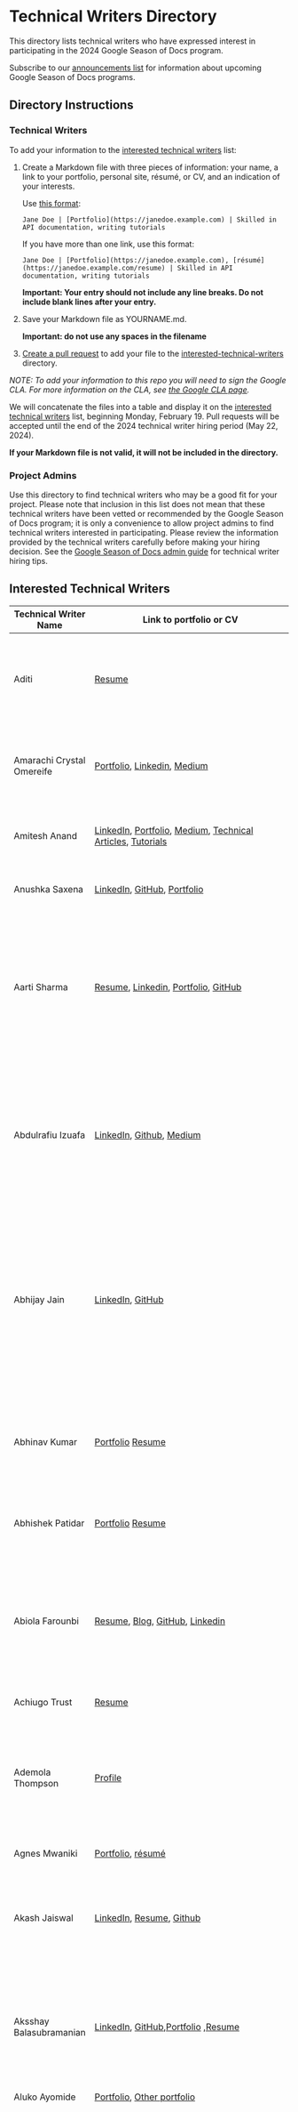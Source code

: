 # Technical Writers Directory

This directory lists technical writers who have expressed interest in participating in the 2024 Google Season of Docs program.

Subscribe to our [announcements list](https://groups.google.com/g/season-of-docs-announce) for information about upcoming Google Season of Docs programs.

## Directory Instructions

### Technical Writers

To add your information to the [interested technical writers](./interested-technical-writers.md) list: 

1. Create a Markdown file with three pieces of information: your name, a link to your portfolio, personal site, résumé, or CV, and an indication of your interests. 
   
    Use [this format](./EXAMPLE.md): 

    `Jane Doe | [Portfolio](https://janedoe.example.com) | Skilled in API documentation, writing tutorials`

    If you have more than one link, use this format: 

    `Jane Doe | [Portfolio](https://janedoe.example.com), [résumé](https://janedoe.example.com/resume) | Skilled in API documentation, writing tutorials`

     **Important: Your entry should not include any line breaks. Do not include blank lines after your entry.**

1. Save your Markdown file as YOURNAME.md. 

    **Important: do not use any spaces in the filename**

1. [Create a pull request](https://docs.github.com/en/github/collaborating-with-issues-and-pull-requests/creating-a-pull-request) to add your file to the [interested-technical-writers](./interested-technical-writers) directory.

_NOTE: To add your information to this repo you will need to sign the Google CLA. For more information on the CLA, see [the Google CLA page](https://cla.developers.google.com/about)._

We will concatenate the files into a table and display it on the [interested technical writers](./interested-technical-writers.md) list, beginning Monday, February 19. Pull requests will be accepted until the end of the 2024 technical writer hiring period (May 22, 2024).

**If your Markdown file is not valid, it will not be included in the directory.**

### Project Admins

Use this directory to find technical writers who may be a good fit for your project. Please note that inclusion in this list does not mean that these technical writers have been vetted or recommended by the Google Season of Docs program; it is only a convenience to allow project admins to find technical writers interested in participating. Please review the information provided by the technical writers carefully before making your hiring decision. See the [Google Season of Docs admin guide](https://developers.google.com/season-of-docs/docs/tech-writer-selection) for technical writer hiring tips.



## Interested Technical Writers

Technical Writer Name | Link to portfolio or CV | Interests/Experience
--------------------- | ----------------------- | --------------------
Aditi | [Resume](https://drive.google.com/file/d/1VXy_9GjVTs7UB-MJ_5RpLbxCtim4akdL/view?usp=sharing) | Proficient in writing technical documentation and API documentation in concise language for diverse audiences, including developers and non-technical users. Skilled in Python, Java, Frontend Development and GitHub.
Amarachi Crystal Omereife | [Portfolio](https://github.com/marameref/Devops_Engineer), [Linkedin](https://www.linkedin.com/in/amarachi-crystal-omereife-416a081a1/), [Medium](https://medium.com/@marameref)| Experienced Devops and Machine Learning Engineer and excellent at creating professional technical documentations such as API documentations,  how-to guides etc for Devops and Machine Learning Projects.
Amitesh Anand | [LinkedIn](https://www.linkedin.com/in/amitesh1208/), [Portfolio](https://mranand.com/), [Medium](https://astrodevil.medium.com/), [Technical Articles](https://mranand.com/featured/#collabs--sponsored-posts), [Tutorials](https://mranand.com/series/javascript-fundamentals/) | Experience with Contributing guides, How-To guides, In-depth tutorials, Documentation, Long-form articles, Open source and docs-as-code | I have written 50k+ words on the internet, including both technical and non technical articles and documentations related to open source, I have written articles for open source projects like [versatile-data-kit](https://github.com/vmware/versatile-data-kit) and [Pieces.app](https://github.com/pieces-app). Also nominated for [Noonies 2022](https://hackernoon.com/u/astrodevil) in 4 categories & Runner-up in 3 categories.
Anushka Saxena | [LinkedIn](https://www.linkedin.com/in/-anushka-saxena), [GitHub](https://github.com/SaxenaAnushka102), [Portfolio](https://saxenaanushka102.github.io/) | Proficient in API documentation, Technical blog writing, Project setup manuals, preparing detailed how-to guides, Software tutorials
Aarti Sharma | [Resume](https://sharma-aarti.github.io/assets/pdf/resume.pdf), [Linkedin](https://www.linkedin.com/in/aarti-sharma01/), [Portfolio](https://sharma-aarti.github.io/), [GitHub](https://github.com/sharma-aarti) | With a background encompassing Java, Python, mathematical computation, and machine learning, alongside extensive documentation and technical writing experience, I offer a unique ability to articulate complex systems. My proficiency extends to documentation using tools like Markdown, Sphinx, Hugo and ReadTheDocs, particularly in machine learning and web ecosystem.
Abdulrafiu Izuafa | [LinkedIn](https://www.linkedin.com/in/abdulrafiu-izuafa-a9a451264/), [Github](https://github.com/Ramseyxlil), [Medium](https://medium.com/@izuafa123abdulrafiu) | Renowned for my unparalleled ability to weave intricate technical concepts into captivating narratives on platforms like Medium, Github and LinkedIn. Specializing in crafting API documentation that transcends the mundane, delivering engaging technical tutorials, and meticulously honing software documentation for unparalleled user comprehension and satisfaction.
Abhijay Jain | [LinkedIn](https://www.linkedin.com/in/abhijayjain007/), [GitHub](https://github.com/Abhijay007) | Experienced web developer and proficient technical writer skilled in creating documentation and writing tutorials. I curate technical content using tools like Google Docs, Notion, and Markdown. Also, I am highly skilled with documentation static site generator (SSG) tools like Docusaurus and Jekyll, and have developed a few open-source documentation sites using the same. Some of my contributions are visible on sites like [Uptane](https://uptane.org) and [Open Horizon Documentation](https://open-horizon.github.io/).
Abhinav Kumar | [Portfolio](https://www.polywork.com/abhinav_kumar_1) [Resume](https://drive.google.com/file/d/1fDbdtvfwykUZzTQREc8l27k2H56yl_ja/view?usp=sharing) | Skilled DevOps engineer with expertise in containerisation, CI/CD pipelines, automation, and infrastructure as code design and maintenance. With experience developing web application APIs, documentation, tutorials, and more, I'm excited to contribute to the project.
Abhishek Patidar | [Portfolio](https://1e9abhi1e10.github.io/) [Resume](https://drive.google.com/file/d/17VhwlX9VSeXPydvnP5c3VpgemEBHgc8p/view?usp=sharing) | Experienced Python developer with expertise in building web application APIs, documentation, tutorials, and more, eager to contribute to your project.
Abiola Farounbi | [Resume](https://docs.google.com/document/d/1We-prvl9YGAqUFZ9SFSK7s0lqXtN0hp3vjY_Vs6Xldw/edit?usp=sharing), [Blog](https://abiolaesther.me/writing), [GitHub](https://github.com/Abiola-Farounbi/), [Linkedin](https://www.linkedin.com/in/abiola-farounbi-94ba571a0/) | I am an experienced technical writer specializing in creating top-tier software documentation, tutorials, and user guides.  I am proficient in various documentation methodologies, including Markdown, GitHub Wiki, and Google Docs. I have gained expertise through roles at Educative and Logrocket and contributions to platforms like Freecodecamp.
Achiugo Trust | [Resume](https://drive.google.com/file/d/1ig6of7-CwuU5MmFwnbmoGmSByrjtoudE/view?usp=share_link) | Experienced in software documentation
Ademola Thompson | [Profile](https://linktr.ee/superherojt) | I am skilled in writing API documentation and technical tutorials for the developer ecosystem. I understand the importance of technical education in marketing, community, and developer education and I am willing to help you achieve your goals. Some of my skill sets include Python, Django, JavaScript, and SQL.
Agnes Mwaniki | [Portfolio](https://bio.link/abbynduta), [résumé](https://bit.ly/48v9TMn) | Skilled in writing tutorials, backend development, Cloud
Akash Jaiswal | [LinkedIn](https://www.linkedin.com/in/akashjaiswal03), [Resume](https://github.com/jaiakash/resume-akashjaiswal/blob/master/Resume_AkashJaiswal.pdf), [Github](https://github.com/jaiswal) | Incoming SDE @Oracle, Prev: Project Intern @Oracle, GSoC'22 Contributor @CCExtractor, SDE @DharmikAapp, Tech Lead @ Befikra Community, Microsft Learn Student Ambassador @Microsoft, Web developer, App developer, Final Year at NIT Trichy
Aksshay Balasubramanian | [LinkedIn](https://www.linkedin.com/in/aksshay-balasubramanian-40279825b/), [GitHub](https://github.com/Aksshay88),[Portfolio](https://aksshay88.github.io/Portfolio-Profile-using-HTML-and-CSS/#) ,[Resume](https://drive.google.com/file/d/13-8c_ATCJC6NYCF3CmjjzGE9rqMI219M/view?usp=drive_link)| Experienced web developer and proficient technical writer skilled in creating documentation. I curate technical content using tools like Google Docs, Notion,Obsidian and Markdown. Also, I have documented and have developed a few open-source documentation sites using the same.
Aluko Ayomide | [Portfolio](https://oxayomide.hashnode.dev), [Other portfolio](https://github.com/AyomiCoder/Technical-writing-portfolio) | Skilled in API documentation, writing how-to guides
Ansh Sarkar | [LinkedIn](https://www.linkedin.com/in/ansh-sarkar), [Resume](https://bit.ly/ansh-sarkar-resume), [Writing Samples](https://docs.google.com/document/d/1hAOwTbBcAvfgEtTk62vC35NhFsXQFlcKNDz9oRROdXg/edit?usp=sharing), [Github](https://github.com/Ansh-Sarkar) | Research Intern @ **IISc** '24 • @ **MITACS** '23 • SDE Intern @ **LinkedIn** '23 • **Code4GovTech** '22 Fellow @ Competency Passbook • Created and managed documentation and blogs for various **Digital Public Goods (DPGs)** that impact the lives of **millions**. Documented thousands of lines of code @ LinkedIn. Previous experience in writing **technically and mathematically heavy research papers** and developer friendly guides.
Antara Gupta | [LinkedIn](https://www.linkedin.com/in/antaragupta25/) [Resume](https://drive.google.com/file/d/1tuQH5eMXqdy83i9wkDbSDkYBfwko6D6G/view?usp=sharing) | Experienced Full Stack developer with a passion  for exploring the intersection of technology and communication. Currently, I'm honing my writing skills as a growth and content writing intern at a startup, where I delve into topics like data privacy, online security, and the fascinating world of generative AI. My background in development allows me to bring a unique technical perspective to my writing, making complex concepts accessible to a wider audience.You can check out my blogs at [Blog Site](https://blog.hidemyid.app/)
Antima Dwivedi | [Portfolio](https://antimadwivedi.github.io/Portfolio/), [Linkedin](https://www.linkedin.com/in/antima-dwivedi-69a79a1aa/), [Resume](https://drive.google.com/file/d/1mv44sjSNUEUYoaz6Nr4-31sHYJFYUMMk/view?usp=sharing),[GitHub](https://github.com/AntimaDwivedi) | Authored comprehensive backend API documentation utilizing both Spring Boot and Django frameworks. Proficient in Java, Python, and C programming languages. Possesses extensive expertise in Spring Boot, Django, and machine learning. Additionally, skilled in utilizing Google Cloud technologies.
Anurag Bhat | [Resume](https://drive.google.com/file/d/18rw5DFtElQEb7VgqNUlGnYz-WlMs8ObR/view?usp=sharing), [Blog](https://faze-geek.github.io/), [LinkedIn](https://www.linkedin.com/in/anurag-bhat-7b4189228/)  | Enthusiastic open-source developer with past experiences like Google Summer of Code. I have expertise in building contributing guides, how-to guides, indepth tutorials, setup tutorials, module examples and documentation in general.
Arinima Gupta | [Resume](https://drive.google.com/file/d/1NQy5gmhpm6HP0QUj7aKpFGSUP-FrblsB/view?usp=sharing) [LinkedIn](https://www.linkedin.com/in/arinima-gupta/) | Skilled in curating How-to Guides for IDE platform, Worked for Compiler APIs and Embeds Documentation, Promoted an Assessments Platform, Writing Technical Blogs and Programming Language Tutorials.
Aryan Parashar | To connect here are my Socials at [Linkedin](https://www.linkedin.com/in/aryanparashar/) , [Technical Blogs](https://codechill.hashnode.dev/) , [Twitter](https://twitter.com/Aryan_2407) , [Resume](https://drive.google.com/file/d/1TAD53ey00xlJarbgAdmjQHS8h1ffNQeD/view?usp=sharing) , [Youtube](https://www.youtube.com/channel/UCPukGLZnjiMnPdDOFwZWV_A) | I am a Developer Advocate & Ambassador at **Lens IDE** and also a Technical Writer at hashnode and Medium, Skilled in **Cloud Native, Kubernetes, DevOps, Web Assembly, Security, Infrastruture, LLMs-AI, API Integrations, Golang and Sustainability**, around which most of my blogs have been published.
Ashwath Kannan | [Resume](https://docs.google.com/document/d/1Zm4C4WydT0zPhikoXmnaD2VmgdqABwYHAeuhD8SoOKs/edit), [Linkedin](https://www.linkedin.com/in/ashwathkannan2k3/), [Medium](https://medium.com/@ash.me.cse) | Google Summer of Code'23 @ Oppia Foundation, Experience with Angular/Python/Kotlin/Cloud, Managed Oppia's Wiki and written technical tutorials.
Asish Kumar | [Linkedin](https://www.linkedin.com/in/asish-kr/) [Github](https://github.com/officialasishkumar) [Resume](https://drive.google.com/file/d/1jg_9vmJQAyf_pDrHiTpbe_vvvIfoZge7/view?usp=sharing) | Contributed to the docs of Keploy and Modelina; Part of GSoC 2024 with Tardis; Avid learner with interest in writing quality documentation for open source organizations. 
Atreay Kukanur | [Twitter](https://twitter.com/AtreayKukanur) [LinkedIn](https://twitter.com/AtreayKukanur) [Github](https://github.com/ATREAY) | Proficient in writing technical documentation and contributing to documentations of open-source projects. Expertise includes ReactJS, Next.js, Node.js, API documentation, writing coding tutorials in C/C++, Python, Java, and JavaScript. Skilled in summarizing technical SDKs.
Aviral Srivastava | [Portfolio Website](https://aviral-dev-portfolio.vercel.app/), [Resume](https://drive.google.com/file/d/1JmQsMXVlV-jJIEiND-dGmUBxKFrsyUA0/view), [Technical Blog](https://thereflectivebloggerhere.blogspot.com/) | I have experience in C, C++, React, API, Python, SQL, HTML, CSS, Azure, ExpressJS, MongoDB, Vercel, Flask, Docker, JavaScript, LaTeX, NextJS, Firebase, Java, Google Cloud, Git. I conveniently use Markdown, GitHub Wiki, GitLab Wiki, Google Docs, Notion for writing my technical contents. I am familiar with writing API and Technical Documentations, How-To Guides, and Tutorials.
Ayomide Aluko | [Portfolio](https://oxayomide.hashnode.dev) | Skilled in API documentation, writing how-to guides
Ayush Sahu | [Portfolio](https://murdock9803.github.io/Ayush-Portfolio/) | Passionate JavaScript developer, knows API development, documentation. Can write to the point tutorials and documentation.
Nathan Barbarick | [Portfolio](https://www.nathanbarbarick.com/), [résumé](https://www.nathanbarbarick.com/assets/nathan-barbarick-resume.pdf) | Information architecture 🏛️, site design 👨‍🎨, tutorials 🎓, web technologies 🕸️, multimedia 📽️.
Blessing Ene Anyebe | [Portfolio](https://kwennb.notion.site/Blessing-s-Portfolio-2e150617269546d6913b796e34de7149), [Sitepoint](https://www.sitepoint.com/author/banyebe/), [Written-Contents](https://kwennb.notion.site/My-Written-Content-50b4f0d1ed9b4bd89f261ef5d94656f9?pvs=4), [LinkedIn](https://www.linkedin.com/in/anyebe-blessing-ene-kwennb/?) | Skilled in creating tutorials, explainer pages, and articles that people in and out of tech can understand.
BrindaDevi Palanisamy | [Resume](https://drive.google.com/file/d/1BdXCxbUkY3oRrdlSc0184X_egiN9xC_Q/view?usp=sharing), [LinkedIn](https://www.linkedin.com/in/brindadevi) |Experienced technical writer, skilled in developer documentation and end-user documentation across various domains.
Bruno Fernandes | [Portfolio](https://bfernandes.com) | [résumé](https://drive.google.com/file/d/17ilTX1o-YOtsoBC1yR0zIHYIBcxsEYqZ/view?usp=drive_link) | Skilled in writing tutorials, manuals and microtexts
Charles Uneze | Portfolio: [LinkedIn](https://www.linkedin.com/in/charles-uneze-99b877196/), [Github](https://github.com/network-charles), [Blog](https://dev.to/charlesuneze) | Skilled in API documentation, writing tutorials.
Chisaneme Aloni | [Portfolio](https://docs.google.com/document/d/1kZc0cKIzPOffhUUk-Wo6L5JeK9E74q9ZOpk-PE2vYUw/edit?usp=sharing) | Skilled in writing Tutorials, JavaScript, Python.
Chirag Lalwani | [Portfolio](https://lalwanichirag.netlify.app), [Resume](https://drive.google.com/file/d/1ubbACEWUNxYkTAeoWLf0jjGaudQbs2jH/view?usp=sharing), [LinkedIn](https://www.linkedin.com/in/chirag-lalwani-437b7b206/)| Expertise in academic research methodologies, I have contributed to multiple research papers that have been recognized in student conferences and journals. Proficient in using Python, Data Analysis, Machine Learning.
Chris Cho | [Resume](https://angry-bee.com/resume.html) | Skilled in writing developer documentation including tutorials, code examples, and API documentation using the docs as code workflow.  Background in software development and eager to educate.
David Bryant Copeland | [Portfolio](https://www.naildrivin5.com/tech-writing/index.html), [bio](https://www.naildrivin5.com/bio/index.html) | Experienced in API docs, long-form tutorials, short HOWTOs. Am an experienced programmer.
Deborah Oyegue | [Portfolio](https://github.com/Dee-Tyan/publishedarticles) | Skilled in API documentation, writing tutorials (user manuals or how-to instructions), technical web content (online articles)
Deleta Akram | [Portfolio](https://deardeleta.com) | Skilled in API documentation, user guides, tutorials, FAQs and onboarding material
Divyansh Srivastava | [Portfolio](https://github.com/srivas-divyansh) | Skilled in documenting the projects related to AI/ML, written many project documentation of clubs and hackathon.
Daniel Adeniran | [Portfolio](https://linktr.ee/LordCodex), [Resume](https://docs.google.com/document/d/1laU7xyQzKBauwrm3HENfCe-xigtSRhBP3Oii4JA0JRU/), [Linkedin](https://www.linkedin.com/in/daniel-adeniran-lordcodex-2535a31b7), [Twitter](https://twitter.com/LordCodeX_), [Hashnode Blog](https://lordcodex.hashnode.dev) | Frontend Engineer With 2 years of experience, skilled in API documentation, and proficient in utilizing various software tools to create and manage multiple forms of documentation and developer education content.
Devang Jagdale | [LinkedIn](https://www.linkedin.com/in/devangjagdale/),[Resume](https://drive.google.com/file/d/1CSlY5kvvoQfWz-KOiKWPDB_bBuuCWhtJ/view?usp=sharing), [Technical Writing Portfolio](https://devangjagdale.github.io/gfgArticles/)| My background includes creating detailed technical articles and guides that bridged gaps between intricate programming concepts and practical application. Resolved technical challenges for students for various technologies by creating comprehensive documentation to topics like Data Science, Flutter and Python, effectively aiding users in troubleshooting.
Dhairya Majmudar | [Portfolio](dhaiyra-majmudar.netlify.app) | Skilled MERN stack and developing web application API, Documnetation, Tutorials, etc. ready to dive into your project.
Dhriti Mabian  | [Portfolio](https://drive.google.com/file/d/1JP28ONvK9BBdND-YSXeTjVUEh83829p4/view?usp=sharing) | Skilled in API documentation, Research paper , Report writing, as doing projects on the way we had to make in detail documentation with each line code explanations for the reader to understand thus being skilled in programming and understanding it and presenting it in an understandable format is what I believe brings interest in the people who are new to the page or the tech stack used. 
Diana Cheung | [Portfolio](https://dianacheung.github.io/MeetDianaCheung/), [LinkedIn](https://www.linkedin.com/in/meetdianacheung/) | Skilled in developer experience content, e.g. conceptual explainers, tutorials, and API documentation. Interested in AI tech and dev tools. Experienced software engineer in JavaScript and Python.
Dinithi Dias | [GitHub](https://github.com/DinithiDiaz), [LinkedIn](https://www.linkedin.com/in/dinithidiaz/), [Medium](https://dinithidiaz.medium.com/) | Experienced technical writer with over 2 years of industry experience at [WSO2](https://wso2.com/about/team/dinithi-dias/) as a Technical Writer, skilled in implementing the Docs as Code approach. Background includes professional full-stack software engineering. Proficient in creating various forms of documentation, including developer documentation, user-centric guides, and feature documentation.
Divya Sahni | [Resume](https://drive.google.com/file/d/1_A6xZCSBPLEk0UyJQ-R48Zp7HQBaIBsR/view?usp=sharing) | Proficient in simplifying complex technical concepts through API documentation, writing, and coding tutorials. Skilled in C/C++, Python, and Java, with proficiency in web development using HTML/CSS and SQL. Experienced in machine learning and proficient in utilizing Git, Kubernetes, AWS, and Docker. 
Ejiro Uweghrepha | [Portfolio](https://personal-portfolio-beta-seven.vercel.app/), [résumé](https://docs.google.com/document/d/1A0uHOEbfKmd9lwq1qd7-X_DwlG6fuwixXAxoZ27HEwE/edit?usp=sharing) | Proficient in Technical Tutorials, Articles, How-to-Guides, Simplifying content for diverse audience.
EleekaN | [MyPortfolio](https://eleekan.github.io/resume/) | Certified in Technical Writing with DITA XML & Skilled in API documentation.
Emmanuel Ugwu | [Portfolio](https://ugwu.vercel.app/), [LinkedIn] (https://ng.linkedin.com/in/emmanuel-ugwu-19b0ab217) | Frontend Developer skilled in writing API documentation, tutorials, and how-to-guides.
Ezekiel Lawson | [Writing Portfolio](https://shorturl.at/vwM18) | Skilled in creating tutorials, how-to guides, and marketing content for company tools or software
Fatuma Abdullahi | [Portfolio](https://blog.hijabicoder.dev), [FreeCodeCamp Author Profile](https://www.freecodecamp.org/news/author/fatuma) | **Interests:** API documentation, Contributing guides, How-To guides, In-depth tutorials, Open source and docs-as-code. **Technical skills:** Javascript, Typescript, Flutter and Dart, React and Next, Serverless, Git and GitHub, Markdown. **Open Source Contributions:** [Ocaml.org](https://github.com/ocaml/ocaml.org/pulls?q=is%3Apr+author%3AFatumaA+is%3Aclosed), [Supabase](https://github.com/supabase/supabase/pulls?q=is%3Apr+author%3AFatumaA+is%3Aclosed), [Supabase Community](https://github.com/supabase-community/flutter-auth-ui/pulls?q=is%3Apr+author%3AFatumaA+is%3Aclosed)
Fanny Nyayic|[LinkedIn](https://www.linkedin.com/in/fanny-nyayic/), [GitHub](https://github.com/Nyayic), [Portfolio](https://fanny.hashnode.dev/), [freecodecamp](https://www.freecodecamp.org/news/author/fanny/)| Experienced software developer, technical writer and open source contributor with over 5 years experience. I create technical content using Google Docs, markdown, latex and Markdown. Proficient in JavaScript, React, Vue, PHP, Node.js, CMS (WordPress and Drupal)Technical writing, technical documentation.
Federico Trotta | [website](https://federicotrotta.com/), [portfolio](https://federico-trotta.github.io/) | Freelance Technical Writer specializing in technical articles, digital products and API documentation. On the side of technical documentation for digital products, I documented digital products ranging from cyber security to AI products as well as integration tools for existing software. I also create documentation for enterprises-internal processes and procedures. My expertise allows me to work with docs by using different commercial solutions, ranging from GitBook to Confluence, as well as contributing to docs-as-code environments, using Markdown and reST.
Felix Hirwa Nshuti | [Portfolio](https://fnhirwa.com/), [résumé](https://fnhirwa.com/assets/resume.pdf) | Skilled in Python Frameworks development, and writing developer documentation. 
Fortune Obadiah | [LinkedIn](https://www.linkedin.com/in/smartfortune-obadiah-895932264/),[Medium](https://forbedoestech.medium.com)|Experienced Technical Writer skilled in web3, SQL, JavaScript,and Python.
Ganna Zhyrnova | [Portfolio](https://sites.google.com/view/tech-writer), [LinkedIn](https://www.linkedin.com/in/anna-z-5ba51517/) | Skilled in creating User guides
Glory Agatevure | [Portfolio](https://github.com/gconnect), [Linkedin](https://www.linkedin.com/in/glory-agatevure/), [Medium](https://medium.com/@agatevureglory)| Experienced professional adept in technical writing, software development, and developer advocacy, committed to delivering top-notch documentation. Proficient in crafting various forms of documentation, including API documentation, how-to guides, and tutorials in both written and video formats. Possesses a strong grasp of auditing documentation, information architecture, and a wide range of tools such as WikiText, Markdown, Docusaurus, Readthedocs, Sphinx, Swagger, and Postman. Skilled in programming languages including HTML, CSS, JavaScript, Java, PHP, Next.js, Nest.js, Python, and Solidity. Proven track record of contributing to diverse technical writing projects, including active involvement in open-source initiatives and collaborative team endeavors.
Godwin Ekuma | [LogRocket Portfolio](https://blog.logrocket.com/author/godwinekuma/), [HoneyBadger Portfolio](https://www.honeybadger.io/blog/authors/godwinekuma/) | Skilled in API documentation, writing tutorials
Goodness Chris-Ugari | [LinkedIn](https://www.linkedin.com/in/goodness-chris-ugari/), [Résumé](https://docs.google.com/document/d/1Jb8sZmIfmKvrXpy66kJzCDipIEYVYRSNsiOlI61Xz3o/edit?usp=sharing) | As an experienced technical writer, I enjoy curating high-quality, easy-to-understand and accessible documentation, articles, user-guides and tutorials. I have experience working with JavaScript, Python, DevOps/Cloud technologies, Linux, Git, Markdown, and reStructuredText. I have excellent communication skills, both written and verbal, which enable me to articulate complex technical ideas to those without a technical background.
Harsh Pratap Singh | [Linkedin](https://www.linkedin.com/in/harsh-pratap-singh-787485255/), [Resume](https://jobspring-prod-uploads.s3.amazonaws.com/5811bc21-74cd-4a58-a85c-42bc7bf80f10-.pdf), [Github](https://github.com/harsh-ps-2003), [Sample Documentation](https://github.com/jenkinsci/gitlab-plugin/pull/1463/files) | Interests- Open Source, Technical Writing, Cloud-Native ecosystem, Crypto; Preference - User Manual & assistance guides, Contributor Documentation, API Documentation, "How to" Guides, Feature Documentation, Reviews & Reports, Case Studies, Markdown parsed Blogs
Hrishikesh Singh | [Portfolio](https://hrish.in/), [Resume](https://hrish.in/assets/pdf/resume.pdf), [GitHub](https://github.com/hrishikeshh), [LinkedIn](https://www.linkedin.com/in/hrishikesh-singh/) | As a technical documentation writer, I offer expertise in Python, Deep Learning, FastAPI, Java, Springboot, and API development, complemented by a strong foundation in computer science, mathematics and research. With experience in [summarizing complex machine learning research papers](https://hrish.in/summaries/) and coding curriculum development for edtech platforms, I excel in crafting clear and concise technical documentation. Proficient in tools such as GitBook, Sphinx, and Hugo, I possess a knack for simplifying complex technical systems and concepts, catering to user and community perspectives effectively.
Ibukunoluwa Oyetunji | [Portfolio](https://ibukunoluwa84.hashnode.dev/) |I craft technical documentation that serves as a guiding light for both novice learners and seasoned professionals alike. My tutorials not only show new concepts but also inspire curiosity, guiding readers on a journey of discovery through comprehensive explanations and practical examples. Through my writing, I strive to empower individuals to master hard subjects, building a community of confident, knowledgeable practitioners to innovate and thrive in the ever-evolving landscape of technology.
Jason Shao | [GitHub](https://github.com/JasonShao55), [LinkedIn](www.linkedin.com/in/jason-01ad), [Resume](https://drive.google.com/file/d/1ggZNv1qjHCOOMoY1kzLGkRAOMx-ddyJb/view?usp=drive_link) | Highly proficient in technical documentation, writing tutorial, Python, C/C++, Java, AI/ML, etc. Skilled SWE intern @ASML, resourceful Computer Science master's student @UCSD and enthusiastic developer @anywhere. 
John Winifred | [Portfolio](https://winifredjohn.hashnode.dev/) | Skilled in API documentation, writing user-end documentation, and document design using visual aids.
Joshua Kato | [Portfolio](https://drive.google.com/file/d/1-bViQn_uvXODXudP9Dmr3Q6abdcxbcCz/view?usp=sharing) | Skilled in Javascript, Python, PHP, SQL,Ionic, Vue.js, API documentation, writing tutorials, performing docs audits
Kaushal Joshi | [Portfolio](https://kaushal-joshi.vercel.app/blog) | Skilled in technical documentation, API documentation (OAS 3 standard), How-to tutorials/guides, research articles
Kaushal Kumar Choudhary | [Portfolio](https://kaushalforai.vercel.app/) [résumé](https://kaushalforai.vercel.app/resume/) [Medium](https://medium.com/@kaushalc64) | Experience writing blogs, tutorials📎, documentation📘  and maintaining github repos📑 .
Luke Nam | [Portfolio](https://lukenam.com) | I am a Website Specialist who Designs, Develops and Documents. I've written API documentation for Fluid Metering Inc, articles for Dev.to, Medium and Hashnode. Looking forward to building SOPAs, User Manuals, Tutorials and Documentation for organizations. 
Mahesh Kasbe | [Portfolio](https://maheshkasabe.github.io/), [Linkedin](https://www.linkedin.com/in/maheshkasbe/), [Resume](https://drive.google.com/file/d/1HhVmSZydRe4FISaBpBBmBpdK_qLXX_Ze/view?usp=sharing) | Experienced technical writer skilled in API documentation and proposal writing, with a background in contributing to various open-source projects including Google Summer of Code. Proficient in Cloud Native, Kubernetes, DevOps, Web Assembly, Security, Infrastructure, LLMs-AI, API Integrations, Golang, and Sustainability. Expertise in crafting contributing guides, how-to guides, in-depth tutorials, setup tutorials, module examples, and comprehensive documentation.
Manav Sarkar | [Portfolio](https://manavsarkar.github.io/) | Skilled in web development and technical content writing
Manvi Haritwal | [Resume](https://drive.google.com/file/d/1VIfLtHkhPhuEY47bYtf5SCnr-QZh-SME/view?usp=sharing) | Experienced in writing Documentation, Contributing Docs and Open-source. Skilled in C++, Python, Git and GitHub. Few examples of my work : [C# Interfaces](https://www.codecademy.com/resources/docs/c-sharp/interfaces), [Dart Maps](https://www.codecademy.com/resources/docs/dart/map/clear), [Dart Lists]([https://www.codecademy.com/resources/docs/dart/list/addAl](https://www.codecademy.com/resources/docs/dart/list/addAll)https://www.codecademy.com/resources/docs/dart/list/addAll). You can see more at my GitHub profile.
Melissa Ligertwood | [GitHub Profile](https://github.com/TechWriterMelissa) | Skilled in content design, user experience, process documentation and knowledge base.
Morgan Davison | [Website](https://morgandavison.com), [LinkedIn](https://www.linkedin.com/in/morgan-davison-a534a1125) | Technical writing, software development, writing tutorials
Manas Parashar | [LinkedIn](https://www.linkedin.com/in/parasharmanas), [Medium](https://medium.com/@parashar__manas) | Skilled in writing about technology, including tech news, documentation, and case studies. Proficient in Data Analytics and Java.
Manikandan Kurup | [List of published books](https://docs.google.com/spreadsheets/d/1wq5YPRHlVjSimRav5l3HI5l_iBAi5pNPDHGzvaH-7JU/edit?usp=sharing), [Resume](https://drive.google.com/file/d/1gi0lAYpmiHq-obVPRoqjj0v68Ayi1XWf/view?usp=sharing)| Skilled editor specializing in data science content, tech enthusiast, and a lifelong learner
Medha | [Portfolio](https://0cto.my.canva.site/) | Proficient in writing how-to-guides,tutorials and in-depth blogs about technology. I bring positive attitude and dedicated mindset with my technical writing skills. Skilled in Frontend, API and Databases.
Meg Cornell | [Portfolio](https://mmcportfolio.s3.ca-central-1.amazonaws.com/index.html), [LinkedIn](https://www.linkedin.com/in/mcornell-663/) |  Technical Writer, Technology Educator, and Technology Enthusiast
MERCY BASSEY | [LinkedIn](https://www.linkedin.com/in/mercy-bassey-a18682192/), [Résumé](https://flowcv.com/resume/s7hvwupgsp) | Skilled in API documentation, writing tutorials and how-to guides related to Python, Go, Node.js, DevOps/IT, and Cloud Tech.
Minae Lee | [Portfolio](https://minaelee.com) | Ex-developer and coding educator, now technical writer/documentarian
Mohit Gupta | [Résumé](https://drive.google.com/file/d/14U2jGIw39TCLEZJG-xlssnkXCT_5Flht/view) [Portfolio](https://github.com/MohitGupta121/doc-portfolio) [LinkedIn](https://www.linkedin.com/in/mohitgupta121/) | Skilled in wiki documentation, writing tutorials and how-to guides related to Android, Bazel, Node.js, Kotlin, JavaScript, React.
Muhammad Bin Naeem | [Portfolio](https://drive.google.com/drive/folders/1I5xR1AN8zb2RD_5s_tyYF12CqPW1h5mp), [résumé](https://docs.google.com/document/d/1T8F74l03qI8JDHFTEg6GLLdEbSGg1nVD/edit?usp=sharing&ouid=118000049720863524830&rtpof=true&sd=true) | A versatile software content writer and former front-end web developer with five years of experience.
Mukhtar Abdulfatai | [Blog](https://mukhtar.hashnode.dev/), [Github](https://github.com/DevMukhtarr) | I am a Developer who loves building APIs, I am skilled in creating tutorials on projects, Topics and API documentation, I am proficient in Javascript, Python and Golang and also i am open to learning new technologies.
MUTIAT ADEPOJU | [LinkedIn](https://www.linkedin.com/in/mutiat-adepoju), [Portfolio](https://mutiat-writing-portfolio.netlify.app/) | I possess strong skills in craftng comprehensive  tutorials and how-to guides for Frontend Web Development tools.
Nidhi Parab | [Portfolio](https://bento.me/nidhiparab), [Resume](https://drive.google.com/file/d/1jPAsmkWVE0VekavFc2XEu6uKdtuqBdQa/view?usp=drive_link) | Adept in Frontend documentation, React.js, Next.js, crafting engaging content, composing newsletters, and authoring technical blogs that inform and captivate audiences.
Nouman Wali | [Technical Writing Samples](https://accanouman.gitbook.io/technical-documentation-samples/) | Skilled in writing user guide, API documentation, CLI guide, video documentation, tutorials, and troubleshooting guide.
Nikos Kapellas |  [LinkedIn profile](https://www.linkedin.com/in/nikolaoskapellas/), [Github personal profile](https://github.com/kapelnick), [Sample work](https://docs.google.com/document/d/1jSEtUUCZgdIgKFEvG9-bJ1XtRNezdPpxJG_ZKza6DXk/edit?usp=sharing), [Personal site](https://nikoskapellas.com/) | I am a *professional technical writer*, mostly interested in **acquiring experience with open source projects**. Please, feel free to contact me!
Nuruddeen Sambo | [Portfolio](https://portfolio-pi-nine-13.vercel.app/) | Skilled in Software Development, Machine Learning, Open Source and Technical Writing
Obiajulu Ezike | [Portfolio](https://obiezike.vercel.app), [blog](https://de-marauder.hashnode.dev), [Resume](https://drive.google.com/file/d/1uzrQrO7XncZN7ZuFiwUOTlbPq7WD8jQLyzv-s-CXNgQ/view?usp=sharing) | Experienced Backend and DevOps engineer. Skilled in TypeScript, Golang, Python, API documentation, and writing engaging how-to and deep-dive tutorials
Pratik Barai | [Portfolio](https://agreeable-smoke-0dea12700.4.azurestaticapps.net/) [Resume](https://drive.google.com/file/d/1BV4zLC5nyYzIZt4MOvURj2NbFpITCQmL/view?usp=sharing) [LinkedIn Profile](https://www.linkedin.com/in/pratik-barai-517437260/) | Skilled in C Language, HTML, Computer Networks, writing projects. Hobbies: Playing chess, reading books.
Pankaj Kumar Bind | [LinkedIn](https://www.linkedin.com/in/pankajbind3/) | Proficient technical content writer at GeeksForGeeks with expertise in JavaScript, TypeScript, Python, Java, and C++. Experienced in GitHub usage and workshop leadership for Git/GitHub. Skilled in HTML, CSS, JavaScript, TypeScript, Bootstrap, PHP, Java, Node.js, C, C++.
Paul Armstrong | [LinkedIn](https://www.linkedin.com/in/paul-armstrong-9a12b340/) [Resume](https://drive.google.com/file/d/1Y8t4O-mgAsGUUgziIa8y4uhzekgpPNLj/view?usp=sharing) | Skilled in documentation including user guides and functional specifications.
Pranav Barthwal | [Resume](https://drive.google.com/file/d/1wdx5i3bzLMClkHEITpoG0aYW_S7YkHBS/view?usp=sharing) | 
Prince Onyeanuna | [Portfolio](https://linktr.ee/thecr3ator), [LinkedIn](https://www.linkedin.com/in/prince-onyeanuna-607352246/) | Skilled in API and Product documentation. Also have extensive experience writing blog posts, tutorials and how-to-guides.
Pun King Fung | [Portfolio](https://fung1117.github.io/) [Github](https://github.com/Fung1117) [Resume](https://drive.google.com/file/d/1fLHF7n5OnNszdxTmWz7FB4ZAeS2PTG0E/view?usp=sharing) [Linkedin](https://www.linkedin.com/in/king-fung-pun/) | Skilled in frontend development using React and have experience in API documentation, tutorials, and technical writing. Detail-oriented, user-centered, and enjoy collaborating with others. Stay updated with the latest research and trends in the field.
Riya Singh | [LinkedIn](https://www.linkedin.com/in/riya-singh-raen/), [Portfolio](https://riyasingh31.github.io), [Previous Works](https://drive.google.com/drive/folders/1sNXcG2PXUFFGcsGdQ6po5b1RYvyn7MxI) | Eager to contribute to the vibrant community and possesses a strong foundation in Python programming. My education in Computer Science Engineering has provided me with a thorough understanding of libraries, frameworks, and problem-solving techniques. Additionally, I honed my communication, teamwork, decision-making, accountability, and responsibility skills through extracurricular activities.
Rohit Singh | [Github](https://github.com/RohitSgh), [Writing Samples](https://docs.google.com/document/d/1bbRUbgZRtM4El0MwSDgaVOfUbF9KozkHmj53LLzwv2s/edit), [LinkedIn](https://www.linkedin.com/in/iRohitSgh), [X](https://twitter.com/iRohitSgh) | Published Editorials for Algorithm problems on [LeetCode](https://leetcode.com/RohitSgh/) 
Radha Thakare |[Resume](https://drive.google.com/file/d/1y5DtJ1FkfY8wNBsfA0D3Af_FoHNvUWxs/view) [Linkedin](https://www.linkedin.com/in/radha-thakare/) [Portfolio](https://radhathakareportfolio.netlify.app/) [Github](https://github.com/radhathakare)   [Medium](https://medium.com/@radhathakare322/sql-injection-bc2e81d6a7b8)  | Hi there, world! I'm Radha Thakare, a driven software developer with a strong interest in documentation and technical writing.  **Skills:**  C++   Python   HTML   CSS   Javascript   React Js   Angular  **Experience in Open Source:**  Contributed to Mifos as Open source developer in Google summer of Code 2023 in Angular, Microservices also worked on Documentation for respective codebase.   Contributed to Aossie(GSOC Organization) in Frontend Project.   **Technical writing:**  Hindi Sentimental Analysis(Published by IEEE) [Paper](https://ieeexplore.ieee.org/document/9741028)   **Interest:**  API Documentation   Technical Documentations   How-To Guides   Feature Documentation  
Rohan Kumar Singh | [Portfolio](https://rohanhbtu.github.io/) [Resume](https://drive.google.com/file/d/1dj2kJdGzvAbh3gxVpPIth7AfKUzATGI6/view?usp=sharing) [LinkedIn](https://www.linkedin.com/in/rohan-kumar-singh-b17400227/) | I'm excited to contribute to Google Summer of Docs with my skills in chatbot development, APIs and DBMS. I'm particularly interested in projects that involve building an interactive documentation system using these technologies.
Royal Simpson Pinto | [Resume](https://drive.google.com/file/d/1JC2OL3foQn1JcimRTkdUrB9z1K56sMdW/view?usp=sharing) | Expert in developer docs & ready to dive into your project!
Rubaiat Hossain | [Portfolio](https://rubaiat-hossain.com/2023-10-11/writing-portfolio), [Resume](https://drive.google.com/file/d/1QobVwSGlON53grmXxYH_5Jw-XMAYVSyT/view?usp=sharing), [Twitter](https://twitter.com/hereisrubaiat), | Computer science engineer with years of experience producing in-depth technical articles on Operations and Infrastructures. Skilled in several programming languages and proficient in databases, containerization technologies, CI/CD, monitoring, virtualization, and security.
Sahil Bhosale | [Website](https://liongueststudios.com/m), [LinkedIn](https://linkedin.com/in/sahilbhosale63), [YouTube](https://www.youtube.com/liongueststudios) | Experienced in articulating intricate technical subjects and creating user-friendly content through articles, written & video tutorials.
Were Samson | [Portfolio](https://weresamson.vercel.app/) | I am experienced in Technical documentation, Software specifications Documentation, API documentation, And Writing Insightful Tutorials and Walkthroughs. 
Satvik Sawhney | [Portfolio](https://sawhneysatvik.github.io/me), [Resume Link]([https://drive.google.com/file/d/16DO4llCqsXw_NyVq8Y631MQbDAotECqF/view](https://drive.google.com/file/d/1CV42StnL6V3Q2CiE7yJ_xYFT99j1OCOO/view?usp=sharing)), [Linkedin](https://www.linkedin.com/in/sawhneysatvik/) | Proficient in writing comprehensive documentation and engaging content, as demonstrated through my GitHub repositories and LinkedIn posts. I am a second-year student pursuing a BTech in Computer Science and Engineering with a specialization in Artificial Intelligence and Machine Learning, with knowledge in web development.
Shubham Panchal | [Portfolio](https://shubham0204.github.io) | *how-to* and *concept+code* tutorials for Android, TF/PyTorch, Kotlin and Rust
Shubhendra Singh Chauhan | [LinkedIn](https://www.linkedin.com/in/withshubh/), [Dev.to](https://dev.to/camelcaseguy), [Portfolio](http://camelcaseguy.com) | I have over three years of experience as a Developer Advocate, focusing on creating developer education content and product and API documentation. My work involves making complex technical concepts easy to understand for developers, using tutorials, guides, and documentation that speak directly to their needs. I use Docs-as-Code practices to keep documentation up-to-date alongside software development, ensuring materials are both accessible and practical for developer workflows.
Sneha Sridharan | [Portfolio](https://letters4sneha.gitbook.io/sneha-sridharan/), [résumé](https://drive.google.com/file/d/1M6ocYaM24wcI1VOsbg2mBNLXVQnm2-_1/view?usp=drive_link) | Strong background in technical writing, with expertise in crafting developer-focused content for APIs, SDKs, and software products.
Sooter Saalu | [Portfolio](sootersaalu.disha.page) | Data and DevOps expert skilled in technical articles and API documentation
Salima Rabiu | [Portfolio](https://safe-portfolio.surge.sh), [Linkedin](https://linkedin.com/in/eemarabs)[Medium(https://safeti.medium.com/)|Experienced Frontend Developer, DevOps/Cloud Engineer, and Technical writer, I enjoy writing beginnerfriendly tutorials for newbies (breaking down and reorganizing complex DevOps concepts)how-to guides, professional documentation fornew technologies and tools, i am an open-source enthusiast actively contributing to the open-source CNCF project [Metal3](metal3.io),here's [Howto article for Metal3](https://metal3.io/blog/2024/01/18/How_to_run_Metal3_website_locally_with_Jekyll.html)
Samson Adesanoye | [Portfolio](https://linktr.ee/kingzamzon), [Linkedin](https://www.linkedin.com/in/kingzamzon/) | Experience Technical writer skilled in PHP, Web3, JavaScript/TypeScript and static site generator. I love learning and using tools that will make writing technical documentations, How-To guides and tutorials faster and easy to communicate. I am interested in open source organizations that focus on ecosystem.
Satyabrata Mohanty | [CV](https://drive.google.com/file/d/1TqY-Jq9NVcepvvdbOKqp1mAF3j7uxHdk/view?usp=sharing) | Enthusiastic technical writer passionate about open source. Skilled in documentation, eager to contribute to Google Summer of Docs projects.
Sayan Banerjee | [Portfolio](https://sayan112207.github.io/), [Resume](https://drive.google.com/file/d/11xckEUHIVuUnULqLswJpt56UfZWXggke/view?usp=sharing) | Skilled in machine learning documentation, crafting user guides, and translating complex technical concepts into clear and concise language for diverse audiences, including developers and non-technical users.
Segun Light Olumide | [Resume](https://docs.google.com/document/d/1RTy5byEk9DvVre60yYN4vALYKLQx0rM9zv8PnFmcgKI) , [Linkedin](https://linkedin.com/in/wonexo) |  I have been working as a technical writer for five years now. I have worked on SeasonOfDocs open-source projects such as Fastify and Ushahidi during this period. I have experience creating API documentation, user guides, and other product documentation. Recently, I had the opportunity to work with [Chris Chinchilla](https://github.com/ChrisChinchilla), the author of the book "[Technical Writing for Software Developers](https://www.packtpub.com/product/technical-writing-for-software-developers/9781835080405)," as a reviewer for Packt.
Shivani Mayekar| [LinkedIn](https://www.linkedin.com/in/shivanimayekar/) ,[CV](https://docs.google.com/document/d/12H4zdnMnPHcLtJWuSrEtgUcgAKuMJnjw),[Github](https://github.com/ShivaniDM) | Seasoned data professional ,Proficient in creating comprehensive documentation and informative tutorials to simplify complex concepts for diverse audiences.
Shravan Goswami | [Portfolio](https://shravangoswami.com), [GitHub](https://github.com/shravanngoswamii), [Linkedin](https://www.linkedin.com/in/shravangoswami/), [GeeksforGeeks](https://auth.geeksforgeeks.org/user/shravanngoswamii/articles) | Technical Writer Intern at GeeksforGeeks. Active Open-Source Contributor and Skilled in writing technical articles on various programming languages like Python, Julia, C++, Javascript, etc. and also Documentations.
Shreya Prasad | [LinkedIn](https://linkedin.com/in/-shreya-prasad/), [GitHub](https://github.com/shreyaprasad1209), [Twitter](https://twitter.com/shreyacasmalert), [Medium](https://medium.com/@shreyacasmalert), [Dev.to](https://dev.to/shreyapd06), [Resume](https://www.overleaf.com/read/rhhzvcdhbxrc#8d0035)| As a software engineer with 2+ years of experience at tech giants like Intuit and Atlassian, I’ve mastered both backend and frontend technologies — from Node.js, SpringBoot, AWS to React, Next.js, JavaScript, and TypeScript. My real strength, however, lies in turning complex techical concepts into clear, engaging content. At Atlassian, I wrote around 20 technical blogs, covering everything from setup guidelines to decision-making frameworks like DACI and RFC, proving my skill in making intricate subjects accessible to all.
Shruti Deshpande | [Linkedin](https://www.linkedin.com/in/shruti-deshpande-553565a2/) , [GitHub Portfolio](https://github.com/devdesh/Portfolio/tree/main) , [Resume](https://drive.google.com/file/d/1Y6yLSu4z-z0g3113NNSTEJ79XNOdkyuE/view?usp=sharing) | Technical writer with 10 yrs experience, Previous work experience at **AWS** in San Francisco, USA, Fluent with **Python**, **C#**, **Markdown**, **Git**, **Adobe FrameMaker**, **MadCap Flare**, **Dita**, **HTML**, **XML**, **CSS**, **DevOps toolchain**, **Developer tools**, **Infrastructure-As-Code**, **Docs-as-Code**, Voice-Assistant technologies like **Alexa**, Experienced in technical documentation, API documentation, How-to guides, tutorials, release notes.
Shruti Tijare | [CV](https://drive.google.com/file/d/1ib2PPgp_OzchRd3wbCGylDoCtUWQBcWl/view?usp=sharing) | Specialized in creating comprehensive end user manuals, installa􀆟on guides, administra􀆟on guides, online help, and quick user guides
Srihari Thyagarajan | [LinkedIn](https://www.linkedin.com/in/srihari-thyagarajan/), [Resume](https://drive.google.com/file/d/1YuCF1ru7pSfzWgFKfWNKOEqbEG9A0jd1/view?usp=sharing), [GitHub](https://github.com/Haleshot) | Enthusiastic AI engineering student with expertise in Python (+ Sphinx documentation), C++, Java, and a passion for open source. Familiarity in ML, DL, NLP and CV. Keen interest in exploring codebase and documentation, constantly seeking opportunities to contribute. **Open source contrib** : [Pyswarms](https://github.com/ljvmiranda921/pyswarms), [textbase](https://github.com/cofactoryai/textbase), [pipeless.ai](https://github.com/pipeless-ai/docs)
Srinivas Nishant Viswanadha | [Linked](https://www.linkedin.com/in/nishant-viswanadha/), [Github](https://github.com/nishaaaaaant), [Resume](https://drive.google.com/file/d/14qGzUVA2fJaEaYmQODb3TlwebzgFtSWm/view?usp=sharing) | DevSecOps engineer skilled in technical writting, API documentation and user-friendly documentation. Eager to contribute expertise for enhanced knowledge transfer and impactful communication.
**Srishty M** | [Linktree for profiles](https://linktr.ee/m_srishty), [Portfolio](https://srishty-portfolio.netlify.app/), [Linkedin](https://www.linkedin.com/in/m-srishty) | Experienced content writer; Have 3 blogs of my own. Skilled in full stack, MERN, GraphQL, ML, Deep learning, DevOps; Have written content on, cloud, Artificial intelligence, cybersecurity, FOSS, Linux, Web development. I love learning new technologies and tools and giving that knowledge out to others, I do so by technical writing. my blogs : *[medium](https://msrishty.medium.com)* https://msrishty.medium.com; other blogs : https://srishty19.wordpress.com/, https://msrishty.wordpress.com/;  I'm searching for open-source organisations that focus on AI, devops or Web Dev.

Syed Omer Shah | [Resume](https://drive.google.com/file/d/1P5U2Ya_Yh0KTKtGro3PtnTHexW_OjSwH/view?usp=drivesdk) [LinkedIn](https://www.linkedin.com/in/syed-omer-shah) | Skilled in Software Development, Machine Learning, Open Source and Technical Writing
Tarun kumar sharma | [Portfolio](https://tarunsharmaig.netlify.app/), [Resume](https://github.com/google/season-of-docs/files/14970731/Tarunsharma_resume_latest.-.Copy.1.pdf), [LinkedIn](https://www.linkedin.com/in/tarun-sharma-304348246/) | Freelancer @ Geeks for Geeks Experienced in crafting technical articles for Geeks for Geeks, proficient in creating documentation sites using Docusaurus and Jekyll.
Ted Régis Kouhouenou |[Portfolio](https://tednoob17.github.com), [Github](https://github.com/Tednoob17), [Linkedin](www.linkedin.com/in/ted-kouhouenou-48b042239)  |Skilled in API documentation, C,Rust,Python Dev, writing tutorials, Wikipedia Contribution,Security Vulnerability checking, Linux
Temitope Oyedele |[LinkedIn](https://www.linkedin.com/in/temitope-oyedele-57b772163/), [GitHub](https://github.com/oyedeletemitope),[Portfolio](https://linktr.ee/tkoded),[Resume](https://docs.google.com/document/d/1VaryKoWwgxP1pb2PNRId3pALwzqAVXM2P_RCvLWYO0o/edit#heading=h.4prkjmzco10w)| Experienced software developer and technical writer with over 4 years experience. I create technical content using tools like Google Docs, Notion,dropbox and Markdown. Proficient in JavaScript, React, Angular, Vue, PHP, Laravel, Node.js, GO, CakePHP, DevOps, Technical writing, technical documentation.
Vidisha Khaitan | [Portfolio](https://vidishakhaitan.wixsite.com/vkportfolio), [résumé](https://docs.google.com/document/d/1WjyvDSFoo_YpndyggNZAa-AZhVAnSBXL8uUbq6M5nbY/edit?usp=sharing) | Skilled in customer-facing documentation, early-stage product documentation, writing tutorials, performing docs audits, UX, microcopy, docs-as-code, SME collaboration, information architecture, SEO, styleguides, and process standardisation.
Vanshika Mishra | [LinkedIn](https://www.linkedin.com/in/vanshika-mishra2308/), [GitHub](https://github.com/vanshika230) | Skilled in creating user guides, technical tutorials, code walk throughs, docstrings writing and Python projects workflow documentations. 
Victor oshimua | [Portfolio](https://github.com/cyberholics/My-technical-writing-portfolio) | Skilled in crafting technical content on data science and AI/ML, including how-to guides and tutorials. Experienced is implifying complex concepts for clear and engaging articles.
Vinayak Sudhakar Kone | [Resume](https://drive.google.com/file/d/12S5IzaHcua3Biw_JSpkehVWh2D25iFev/view?usp=drive_link) [LinkedIn](https://www.linkedin.com/in/vinayak-kone-8ba631214/) | Published 3 Papers in 2023 reputed Conferences and 3 are on going in publication process in 2024. Skilled in C++, Object Oriented Programming, Python, Machine Learning, Operating Systems, Computer Networking, Blockchain, Decentralized Cloud
Okononfua Omodion David(Vinyl-Davyl) | [Portfolio](https://vinyldavyl.xyz),[Github](https://github.com/Vinyl-Davyl), [Medium](https://medium.com/@Vinyl-Davyl) | Experienced Fullstack and Frontend Engineer, Excellent at creating professional technical documentations such as API documentations,  how-to guides etc for Web Based and Web3 and Documentation based Projects.
YASH PANDEY | [Resume](https://drive.google.com/file/d/1iYzmgqeKBRN-hr6GR0dZ1UzIOG09_n0v/view)  [Portfolio](https://shadowed-globe-d91.notion.site/Yash-Pandey-26cc3ec382ee4a43bbe79f06e2decbbe)  [X](https://twitter.com/Yashpandey7052?t=LOQ6dVSfuTHG6RWUkDpOLA&s=08)  [Github](https://github.com/yashpandey06)  [Medium](https://medium.com/@pandeyyash7052) | Technical Content Writer Crafting Clear API Documentation and Engaging Tutorials, Eager to Simplify Complex Concepts for Enhanced Knowledge Transfer.Skills includes Python, JavaScript, HTML, React, NodeJS, AWS Storage, Fast API, Redis Queue.
Yash Pal | Hashnode[https://afk-yash.hashnode.dev/], Twitter[https://twitter.com/yashtwtss], Linkedin[https://www.linkedin.com/in/yash-pal-88621224b/], github[https://github.com/yashpal2104] | Hey I wanted to apply to Google Season of Docs and seeing a lot of participants and their resume I asked myself what should I showcase from my experience in the time I've been learning to code. So I thought why shouldn't I let my work speaks for itself and I upto my level of knowledge I published technical blogs on Hashnode. My interests and passion lies in Java, Computer Networking(HTTP, OSI/TCP), DataBase Management and Systems and a zeal to learn and explore different domains of Computer Science like Machine Learning, WebDev and many more. I also share my learnings on twitter.
Yuvraj Chhetri | [LinkedIn](https://www.linkedin.com/in/yuvraj-chhetri-9ba17018a/) , [CV](https://docs.google.com/document/d/17ILVYQW9jlmI53x0uUUNofWBjenaAzCmmfbG1pl_isM/edit?usp=sharing), [Technical Writing Portfolio](https://yuvichh.hashnode.dev/)| I’m a student National Institute of Technology Durgapur. I’ve been contributing to Open Source via Jenkins, Kubernetes, JenkinsX, SamagraX for around 1-2 years. During this time I learnt a lot of things ranging from Technical Knowledge about writing good and readable code, and understanding code written by someone else to how to interact with people, and how to respond to reviews and feedback. I learnt the value of Empathy because Opensource runs on Empathy, Communication and Code Obviously ;). Having the qualities of curiosity, hard work, and persistence can greatly enhance a person's value. As for myself, I possess these three qualities and have demonstrated them effectively while working on issues and pull requests. With these qualities, I am confident that I can complete any task successfully.
Abdul Ahad | [own website](https://www.moviemanialand.online/) | Proficient in writing technical documentation and API documentation in concise language. Skilled in Python, Java,c/c++, Frontend Development and GitHub.
Mohamed Yousif | [Portfolio](https://adonese.sd), [résumé](https://adonese.sd/bio) | Software Engineer, I love to write about fintech and software engineering
Akande Olalekan Toheeb | [Portfolio](https://akande-olalekan.vercel.app/), [résumé](https://drive.google.com/file/d/1lVcOSk2W8iAOmoumlUcJWRV-uryn7mut/view?usp=sharing) | Skilled in API documentation, writing tutorials, how-to guides. I am also a front-end and AWS Cloud enthusiast who is proficient in  javascript, typescript, jQuery, react, and AWS Cloud technologies. 
Timonwa Akintokun | [Blog](https://timonwa.com/blog), [CV](https://timonwa.com/cv), [LinkedIn](https://www.linkedin.com/in/timonwa/), [GitHub](https://github.com/Timonwa) | I am a software engineer who loves to break down technical stuff into the simplest terms. I am interested in writing tutorials, guides, and documentation.
ALOK KUMAR | [Resume](https://drive.google.com/file/d/1mrUEDp2dZfd_xT4Smvhu5mjkTP3Oltk_/view) | Proficient Technical Writer skilled in API documentation and writing tutorials, adept at simplifying complex concepts for diverse audiences. Eager to contribute expertise in creating clear and concise content for effective knowledge transfer.
Antonello Zanini | [Portfolio](https://github.com/Tonel) | Technical writer with millions of views. Skilled in writing tutorials, guides, and how-tos related to web development. Technologies I cover include JavaScript, Java, Kotlin, Next.js, React, and many others. Topics I cover include frontend development, backend development, web scraping, and more.
Ayodele Aransiola | [Technical Blog](https://leomofthings.com/articles), [Resume](https://docs.google.com/document/d/1le4Uc4fnPG98Vp_jL2fEsU88qpb1hmkxtXq5eoB9u4s/edit?usp=sharing) | I am skilled in JavaScript, TypeScript, NodeJs, Reactjs, Astrojs, Ejs, Expressjs, bash, git and I conveniently use Markdown, GitHub Wiki, GitLab Wiki, Google Docs, Notion for writing my technical contents. I am farmiliar with writing API and Technical Documentations, How-To Guides, and Tutorials (written and video).
Ayomide Yissa | [Portfolio](https://iyissa.github.io/), [Resume](https://docs.google.com/document/d/1789V92Le3kec2tDf9O8OslCaxZglXXQKSvNeZrkWNoA/edit), [Blog](https://ayoyissa.hashnode.dev/) | I have 2 years of experience in technical writing creating in-depth tutorials, references and documentation. I am proficient with multiple tools and technologies to manage and execute projects efficiently and eager to learn more.
Ayush Shankar | [Portfolio](https://ayush23dash.github.io/) | Passionate Developer/technical writer, showcased my technical writing expertise during GSoC'23 @Processing. Skilled in documentation, flowcharts, writing how to tutorials for a project.
Christine Belzie | [Portfolio](https://christinebelzie.carrd.co/), [FreeCodeCamp](https://www.freecodecamp.org/news/author/christine/) [Dev.to](https://dev.to/cbid2) | Skilled in creating tutorials, explainer pages, and articles that people in and out of tech can understand.
Folarin Raphael | [Portfolio](https://suei.space) | Proficient at writing technical documentation, framework and talking about interesting new technologies. TypeScript, Java Expert.
Erinle Feyijimi | [Portfolio](https://the-erin.hashnode.dev/), [Linkedin](https://www.linkedin.com/in/jhimmyofficial/), [Dev.to](https://dev.to/onlyoneerin)| Certified AWS Solutions Architect and seasoned Software Engineer passionate about crafting comprehensive technical documentation. With years of experience in cloud computing and software development, I specialize in creating clear and concise documentation for complex systems and projects.
Ifihanagbara Olusheye | [Portfolio](https://blog.ifihan.dev/), [Resume](https://drive.google.com/file/d/1YKvrkvqV_3y6nKSKinOhJNYLEPRh9ePR/view?usp=sharing), [Blog](https://hashnode.ifihan.dev/) | I am a skilled in creating in-depth tutorials and API documentation. I am versatile in Python, TypeScript, and Julia mainly, and I am open to learning new technologies.
Igboagu Ijeoma | [Portfolio](https://gamma.app/docs/Technical-writing-portfolio-s65h18rmpgg99r9), [Resume](https://drive.google.com/file/d/1Bd-sFPeijKoe2rKylM7q9nnoT43ipjnM/view?usp=sharing), [LinkedIn](https://www.linkedin.com/in/ijeoma-igboagu/), [freeCodeCamp](https://www.freecodecamp.org/news/author/ijeoma/),[Dev.to](https://dev.to/ijay) | I specialize in producing thorough tutorials and how-to guides, with a focus on React. I'm enthusiastic about exploring new technologies and expanding my skills, including API documentation. My aim is to contribute valuable insights that help others.
Trust Jamin | [Portfolio](https://www.jamiin.com/blog/), [Resume](https://drive.google.com/file/d/1qzB5T0YSuWJzwgj6Vttn9QUp-ILSZ3SO/view?usp=sharing) | Software Engineer skilled in API documentation, how-to guides, tutorials, user guides and with programming languages and frameworks such as TypeScript, GoLang, Node.js, React.js, Nuxt.js, Next.js, Astro, MongoDB, PostgreSQL, Jamstack, CMS. I curate technical content using tools like Google Docs, Notion, Markdowns, Docusaurus, Gitbook, and Redocly.
Kelechi Kizito Ugwu | [Portfolio](https://kaykay7.hashnode.dev), [Résumé](https://docs.google.com/document/d/1mRESFY8r-pZBo5ZsSYKrn5-N42SgShOS5ZmTa9zuAWI/edit?usp=sharing) | Skilled in technical writing, Software Documentation, tutorials and knowlwdge-based articles
Laura Langdon | [Portfolio](https://www.lauralangdon.io) | Skilled in API documentation, writing tutorials, blog posts, videos
Nikhila Jain | [Portfolio](https://www.nikhilajain.com) | As a Technical Writer, I specialize in Developer-focused documentation, Docs-as-Code methodologies, API documentation, and implementing the Diataxis framework for structured documentation. I'm skilled in creating engaging tutorials and how-to guides, contributing to open-source projects, and enhancing documentation workflows with Docs-as-Code practices using GitHub. My proficiency with static site generators like Docusaurus and GitBook, coupled with a strong background in programming languages (Java, JavaScript, AWS, React, Node), empowers me to craft technically accurate and developer-friendly documentation. Passionate about bridging the development and documentation divide through innovative tools and practices, I bring over a decade of experience in software development to my work. In the last 8 years, leading cross-functional teams—including developers, testers, business analysts, and technical writers—has been a profound learning journey, further honing my leadership skills. I am a firm believer in Agile methodologies, which I've successfully implemented to streamline and expedite documentation processes.
Ngozi Peace Okafor | [Portfolio](https://beacons.ai/ladyprowess), [résumé](https://docs.google.com/presentation/d/1lwMAbsPkRhlgkSdhHYYM5km7zNd6bN2kM49rUV8xeCw/edit) | Proficiency in writing Technical Documents, tutorials and Guides
Peter Oyebanji | [Portfolio](https://peter-oyebanji.netlify.app/), [Resume](https://drive.google.com/file/d/1_-7lP6UAjpHWFYEjnM2TVyAtHaLrxt98/view?usp=drive_link) | Technical Writer, experience documenting software development and creating user-centered guides, skilled with SQL and JavaScript 
RIMJHIM GUPTA | [Resume](https://drive.google.com/file/d/1q7Y13tOknAeU6_iBQ83096VQim5spnFN/view) |  Technical Writer skilled in crafting clear API documentation and engaging tutorials, recognized for simplifying complex concepts. Eager to contribute expertise for enhanced knowledge transfer and impactful communication.
Shanthi Srinivasan | [Linkedin](https://www.linkedin.com/in/shanthis/) , [Resume](https://drive.google.com/file/d/1Of5RVVgjy9AgxLlCnuzWJbSy9hkJo_hh/view?usp=sharing) | Adept at developing user guides, workflows, blueprints and other technical materials for users with varying levels of technical proficiency. Have extensive experience in developing content strategies, managing content creation, and overseeing the execution of various projects.
Shreshth Sharma | [Resume](https://drive.google.com/file/d/1f38muHBZGaLDNx4aIStWtwufYMkG9JGF/view?usp=sharing),[written sample](https://github.com/shreshth65968/An-introduction-to-tkinter) | Skilled in writing technical content and tutorials,I am able to deliver complex topics in a simple manner to the reader,my expertise lies in Python,Flask and Machine Learning,currently writing Tkinter introductory guide on my github.
Shrijal Acharya | [Portfolio](https://shricodev.tech), [Resume](https://drive.google.com/file/d/1_OL5TlkCU0xAgtlg0Tnl3AKkN9vA_e-0/view?usp=sharing) | Skilled in MERN stack, Golang, DevOps, Cloud, and writing tech articles and documentation.
Tuhina Tripathi | [Resume](https://drive.google.com/file/d/1Go17y1rFy0EHn8_UyeU_C5pA4sR4y7t9/view?usp=sharing) | [Linkedin](https://www.linkedin.com/in/tuhina-tripathi-in/) | Proficient in technical writing, API documentation, and tutorial creation. Experienced with machine learning and its frameworks like Scikit, NLTK, TensorFlow, and Keras. Capable in web development using Flask and ReactJS. Familiar with Docker, GIT, LATEX, Sphinx, pelican.
Valeria Hernandez | [Portfolio](https://valeriahhdez.popsy.site/porfolio) [Resume](https://docs.google.com/document/d/1kqIuIGMLIkHs9rlVvZXJWE7abzSHqugcu1Gnj9i3NG4/edit?usp=sharing) | Experience in writing tutorials, OAS, API reference and overview, blog posts, contributing guides, and community management.
Vanitha Kumar | [Portfolio](https://docs.google.com/document/d/1rvDwUZxtNghf4SusVZgKS9kTsQdfWHL0/edit?usp=sharing&ouid=111565325736914369808&rtpof=true&sd=true) | Experienced in writing detailed developer guides, comprehensive enterprise architecture documents for standards, guidelines and policies for technical audience. Has a flair to breakdown complex topics, into simple artifacts for easy consumption.
